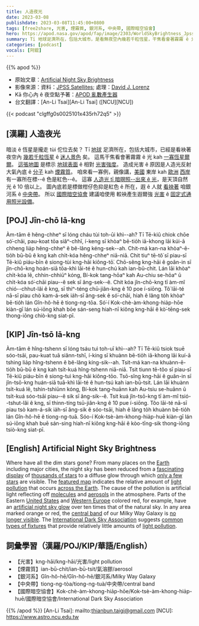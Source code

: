 ```yaml
---
title: 人造夜光
date: 2023-03-08
publishdate: 2023-03-08T11:45:00+0800
tags: [free2share, 光害, 煙霧質, 銀河系, 中央帶, 國際暗空協會]
hero: https://apod.nasa.gov/apod/fap/image/2303/WorldSkyBrightness_JpssLorenz_1080.jpg
summary: Tī 地球足濟所在，包括大城市，是看無夜空內幾若千粒恆星，干焦看會著霧霧 ê 光 kah 一寡恆星爾爾。
categories: [podcast]
vocals: [阿錕]
---
```


{{% apod %}}

- 原始文章：[Artificial Night Sky Brightness](https://apod.nasa.gov/apod/ap230308.html)
- 影像來源：資料：[JPSS Satellites](https://www.nesdis.noaa.gov/about/our-offices/joint-polar-satellite-system-jpss-program-office); 處理：[David J. Lorenz](https://djlorenz.github.io/)
- Kā 你心內 ê 夜空點予著：[APOD 亂數產生器](https://apod.nasa.gov/apod/random_apod.html)
- 台文翻譯：[An-Li Tsai][An-Li Tsai] ([NCU][NCU])

{{< podcast "clgffg0s0025101x435rh72q5" >}}

## [漢羅] 人造夜光
暗淡 ê 恆星是攏走 tùi 佗位去矣？
Tī [地球][Earth] 足濟所在，包括大城市，已經是看袂著夜空內 [幾若千粒恆星][thousands of stars] ê [迷人景色][fascinating display] 矣。
這馬干焦看會著霧霧 ê 光 kah [一寡恆星爾爾][only a few stars]。
[這張地圖][featured map] 是標示 [地球表面][across the Earth] ê 相對 [光害強度][light pollution 1]。
造成光害 ê 原因是人造光反射大氣內底 ê [分子][molecules] kah [煙霧質][aerosols]。
咱來看一寡例，親像講，[美國][United States] 東岸 kah [歐洲][Western Europ] [西岸][e] 有一寡所在標--ê 色是紅色--ê。
這寡 [人造光 tī 暗暝照--出來 ê 光][artificial night sky glow]，是天頂自然光 ê 10 倍以上。
圖內底若是標做柑仔色抑是紅色 ê 所在，遐 ê 人就 [看袂著][no longer visible] 咱銀河系 ê [中央帶][central band]。
所以 [國際暗空協會][International Dark Sky Association] 建議咱使用 較袂產生遐爾強 [光害][light pollution 2] ê [固定式通用照光設備][common types of fixtures]。

## [POJ] Jîn-chō Iā-kng
Àm-tām ê hêng-chheⁿ sī lóng cháu tùi toh-ūi khì--ah?
Tī Tē-kiû chiok chōe só͘-chāi, pau-koat tōa siâⁿ-chhī, í-keng sī khòaⁿ bē-tio̍h iā-khong lāi kúi-ā chheng lia̍p hêng-chheⁿ ê bê-lâng kéng-sek--ah.
Chit-má kan-na khòaⁿ-ē-tio̍h bū-bū ê kng kah chi̍t-kóa hêng-chheⁿ niā-niā.
Chit tiuⁿ tē-tô͘ sī piau-sī Tē-kiû piáu-bīn ê siong-tùi kng-hāi kiông-tō͘.
Chō-sêng kng-hāi ê goân-in sī jîn-chō-kng hoán-siā tōa-khì lāi-té ê hun-chú kah ian-bū-chit.
Lán lāi khòaⁿ chi̍t-kóa lē, chhin-chhiūⁿ kóng, Bí-kok tang-hōaⁿ kah Au-chiu se-hōaⁿ ū chi̍t-kóa só͘-chāi piau--ê sek sī âng-sek--ê.
Chit kóa jîn-chō-kng tī àm-mî chió--chhut-lâi ê kng, sī thiⁿ-téng chū-jiân-kng ê 10 poe í-siōng.
Tô͘ lāi-té nā-sī piau chò kam-á-sek ia̍h-sī âng-sek ê só͘-chāi, hiah ê lâng to̍h khòaⁿ bē-tio̍h lán Gîn-hô-hē ê tiong-ng-tōa.
Só͘-í Kok-chè-àm-khong-hia̍p-hōe kiàn-gī lán sú-iōng khah bōe sán-seng hiah-nī kiông kng-hāi ê kò͘-tēng-sek thong-iōng chiò-kng siat-pī.

## [KIP] Jîn-tsō Iā-kng
Àm-tām ê hîng-tshenn sī lóng tsáu tuì toh-uī khì--ah?
Tī Tē-kiû tsiok tsuē sóo-tsāi, pau-kuat tuā siânn-tshī, í-king sī khuànn bē-tio̍h iā-khong lāi kuí-ā tshing lia̍p hîng-tshenn ê bê-lâng kíng-sik--ah.
Tsit-má kan-na khuànn-ē-tio̍h bū-bū ê kng kah tsi̍t-kuá hîng-tshenn niā-niā.
Tsit tiunn tē-tôo sī piau-sī Tē-kiû piáu-bīn ê siong-tuì kng-hāi kiông-tōo.
Tsō-sîng kng-hāi ê guân-in sī jîn-tsō-kng huán-siā tuā-khì lāi-té ê hun-tsú kah ian-bū-tsit.
Lán lāi khuànn tsi̍t-kuá lē, tshin-tshiūnn kóng, Bí-kok tang-huānn kah Au-tsiu se-huānn ū tsi̍t-kuá sóo-tsāi piau--ê sik sī âng-sik--ê.
Tsit kuá jîn-tsō-kng tī àm-mî tsió--tshut-lâi ê kng, sī thinn-tíng tsū-jiân-kng ê 10 pue í-siōng.
Tôo lāi-té nā-sī piau tsò kam-á-sik ia̍h-sī âng-sik ê sóo-tsāi, hiah ê lâng to̍h khuànn bē-tio̍h lán Gîn-hô-hē ê tiong-ng-tuā.
Sóo-í Kok-tsè-àm-khong-hia̍p-huē kiàn-gī lán sú-iōng khah buē sán-sing hiah-nī kiông kng-hāi ê kòo-tīng-sik thong-iōng tsiò-kng siat-pī.

## [English] Artificial Night Sky Brightness
Where have all the dim stars gone?
From many places on the [Earth][Earth] including major cities, the night sky has been reduced from a [fascinating display][fascinating display] of [thousands of stars][thousands of stars] to a diffuse glow through which [only a few stars][only a few stars] are visible.
The [featured map][featured map] indicates the relative amount of [light pollution][light pollution 1] that occurs [across the Earth][across the Earth].
The cause of the pollution is artificial light reflecting off [molecules][molecules] and [aerosols][aerosols] in the atmosphere.
Parts of the Eastern [United States][United States] and [Western Europ][Western Europ][e][e] colored red, for example, have an [artificial night sky glow][artificial night sky glow] over ten times that of the natural sky.
In any area marked orange or red, the [central band][central band] of our Milky Way Galaxy is [no longer visible][no longer visible].
The [International Dark Sky Association][International Dark Sky Association] suggests [common types of fixtures][common types of fixtures] that provide relatively little amounts of [light pollution][light pollution 2].

## 詞彙學習（漢羅/POJ/KIP/華語/English）
- 【光害】kng-hāi/kng-hāi/光害/light pollution
- 【煙霧質】ian-bū-chit/ian-bū-tsit/氣溶膠/aerosol
- 【銀河系】Gîn-hô-hē/Gîn-hô-hē/銀河系/Milky Way Galaxy
- 【中央帶】tiong-ng-tòa/tiong-ng-tuà/中央帶/central band
- 【國際暗空協會】Kok-chè-àm-khong-hia̍p-hōe/Kok-tsè-àm-khong-hia̍p-huē/國際暗空協會/International Dark Sky Association


{{% /apod %}}
[An-Li Tsai]: mailto:thianbun.taigi@gmail.com
[NCU]: https://www.astro.ncu.edu.tw

[copyright]: https://apod.nasa.gov/apod/fap/lib/about_apod.html#srapply
[License]: https://creativecommons.org/licenses/by/2.0/

[Earth]:https://solarsystem.nasa.gov/planets/earth/in-depth/
[fascinating display]:https://apod.nasa.gov/apod/ap010110.html
[thousands of stars]:https://coolcosmos.ipac.caltech.edu/ask/206-How-many-stars-can-you-see-at-night-
[only a few stars]:https://apod.nasa.gov/apod/ap200408.html
[featured map]:https://commons.wikimedia.org/wiki/File:World_light_pollution.jpg
[light pollution 1]:https://www.darksky.org/light-pollution/
[across the Earth]:https://apod.nasa.gov/apod/ap220213.html
[molecules]:https://en.wikipedia.org/wiki/Molecule
[aerosols]:https://www.nasa.gov/centers/langley/news/factsheets/Aerosols.html
[United States]:https://www.cia.gov/the-world-factbook/countries/united-states/
[Western Europ]:https://en.wikipedia.org/wiki/Western_Europe
[e]:https://en.wikipedia.org/wiki/File:Western_Europe.ogv
[artificial night sky glow]:http://www.lightpollution.it/dmsp/artbri.html
[central band]:https://apod.nasa.gov/apod/ap070930.html
[no longer visible]:https://farm4.staticflickr.com/3180/3006830170_68269d8ab1.jpg
[International Dark Sky Association]:http://www.darksky.org/
[common types of fixtures]:https://www.darksky.org/our-work/lighting/lighting-for-industry/fsa/fsa-products/
[light pollution 2]:https://nightsky.jpl.nasa.gov/news-display.cfm?News_ID=939
